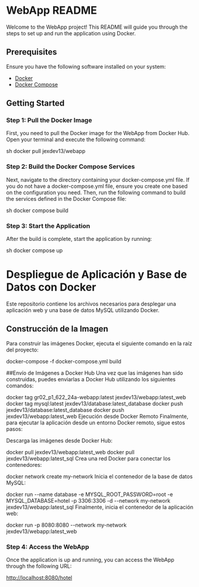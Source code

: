 # WebApp README

Welcome to the WebApp project! This README will guide you through the steps to set up and run the application using Docker.

## Prerequisites

Ensure you have the following software installed on your system:

- [Docker](https://docs.docker.com/get-docker/)
- [Docker Compose](https://docs.docker.com/compose/install/)

## Getting Started

### Step 1: Pull the Docker Image

First, you need to pull the Docker image for the WebApp from Docker Hub. Open your terminal and execute the following command:

sh
docker pull jexdev13/webapp


### Step 2: Build the Docker Compose Services

Next, navigate to the directory containing your docker-compose.yml file. If you do not have a docker-compose.yml file, ensure you create one based on the configuration you need. Then, run the following command to build the services defined in the Docker Compose file:

sh
docker compose build


### Step 3: Start the Application

After the build is complete, start the application by running:

sh
docker compose up


# Despliegue de Aplicación y Base de Datos con Docker

Este repositorio contiene los archivos necesarios para desplegar una aplicación web y una base de datos MySQL utilizando Docker.

## Construcción de la Imagen

Para construir las imágenes Docker, ejecuta el siguiente comando en la raíz del proyecto:


docker-compose -f docker-compose.yml build

##Envío de Imágenes a Docker Hub
Una vez que las imágenes han sido construidas, puedes enviarlas a Docker Hub utilizando los siguientes comandos:


docker tag gr02_p1_622_24a-webapp:latest jexdev13/webapp:latest_web
docker tag mysql:latest jexdev13/database:latest_database
docker push jexdev13/database:latest_database
docker push jexdev13/webapp:latest_web
Ejecución desde Docker Remoto
Finalmente, para ejecutar la aplicación desde un entorno Docker remoto, sigue estos pasos:

Descarga las imágenes desde Docker Hub:

docker pull jexdev13/webapp:latest_web
docker pull jexdev13/webapp:latest_sql
Crea una red Docker para conectar los contenedores:

docker network create my-network
Inicia el contenedor de la base de datos MySQL:

docker run --name database -e MYSQL_ROOT_PASSWORD=root -e MYSQL_DATABASE=hotel -p 3306:3306 -d --network my-network jexdev13/webapp:latest_sql
Finalmente, inicia el contenedor de la aplicación web:

docker run -p 8080:8080 --network my-network jexdev13/webapp:latest_web


### Step 4: Access the WebApp

Once the application is up and running, you can access the WebApp through the following URL:

[http://localhost:8080/hotel](http://localhost:8080/hotel)
